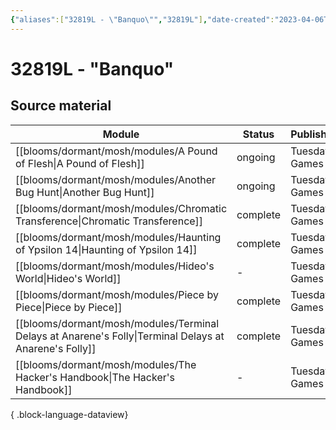 ```yaml
---
{"aliases":["32819L - \"Banquo\"","32819L"],"date-created":"2023-04-06T19:23","date-modified":"2023-04-22T14:46","dg-publish":true,"tags":["mosh","mosh/locations/cluster"],"title":"32819L - \"Banquo\"","up":"[[clusters]]","permalink":"/blooms/dormant/mosh/32819-l/","dgPassFrontmatter":true,"updated":"2023-04-22T14:46"}
---
```



# 32819L - "Banquo"

## Source material

| Module                                                                                                    | Status   | Publisher/Creator    |
| --------------------------------------------------------------------------------------------------------- | -------- | -------------------- |
| [[blooms/dormant/mosh/modules/A Pound of Flesh\|A Pound of Flesh]]                                     | ongoing  | Tuesday Knight Games |
| [[blooms/dormant/mosh/modules/Another Bug Hunt\|Another Bug Hunt]]                                     | ongoing  | Tuesday Knight Games |
| [[blooms/dormant/mosh/modules/Chromatic Transference\|Chromatic Transference]]                         | complete | Tuesday Knight Games |
| [[blooms/dormant/mosh/modules/Haunting of Ypsilon 14\|Haunting of Ypsilon 14]]                         | complete | Tuesday Knight Games |
| [[blooms/dormant/mosh/modules/Hideo's World\|Hideo's World]]                                           | \-       | Tuesday Knight Games |
| [[blooms/dormant/mosh/modules/Piece by Piece\|Piece by Piece]]                                         | complete | Tuesday Knight Games |
| [[blooms/dormant/mosh/modules/Terminal Delays at Anarene's Folly\|Terminal Delays at Anarene's Folly]] | complete | Tuesday Knight Games |
| [[blooms/dormant/mosh/modules/The Hacker's Handbook\|The Hacker's Handbook]]                           | \-       | Tuesday Knight Games |

{ .block-language-dataview}
